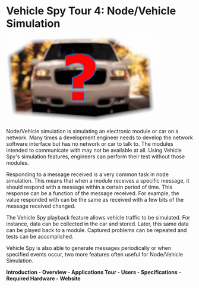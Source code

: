 # Vehicle Spy Tour 4: Node/Vehicle Simulation

![](../../../.gitbook/assets/spyTour4NodeSim.jpg)

Node/Vehicle simulation is simulating an electronic module or car on a network. Many times a development engineer needs to develop the network software interface but has no network or car to talk to. The modules intended to communicate with may not be available at all. Using Vehicle Spy's simulation features, engineers can perform their test without those modules.

Responding to a message received is a very common task in node simulation. This means that when a module receives a specific message, it should respond with a message within a certain period of time. This response can be a function of the message received. For example, the value responded with can be the same as received with a few bits of the message received changed.

The Vehicle Spy playback feature allows vehicle traffic to be simulated. For instance, data can be collected in the car and stored. Later, this same data can be played back to a module. Captured problems can be repeated and tests can be accomplished.

Vehicle Spy is also able to generate messages periodically or when specified events occur, two more features often useful for Node/Vehicle Simulation.

<mark style="color:red;"></mark>

**Introduction - Overview - Applications Tour - Users - Specifications - Required Hardware - Website**
